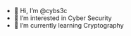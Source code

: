- 👋 Hi, I’m @cybs3c
- 👀 I’m interested in Cyber Security
- 🌱 I’m currently learning Cryptography

<!---
cybs3c/cybs3c is a ✨ special ✨ repository because its `README.md` (this file) appears on your GitHub profile.
You can click the Preview link to take a look at your changes.
--->
